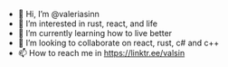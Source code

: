 - 👋 Hi, I’m @valeriasinn
- 👀 I’m interested in rust, react, and life
- 🌱 I’m currently learning how to live better
- 💞️ I’m looking to collaborate on react, rust, c# and c++
- 📫 How to reach me in https://linktr.ee/valsin

<!---
valeriasinn/valeriasinn is a ✨ special ✨ repository because its `README.md` (this file) appears on your GitHub profile.
You can click the Preview link to take a look at your changes.
--->
